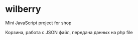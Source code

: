 # wilberry
Mini JavaScript project for shop


Корзина, работа с JSON файл, передача данных на php file
